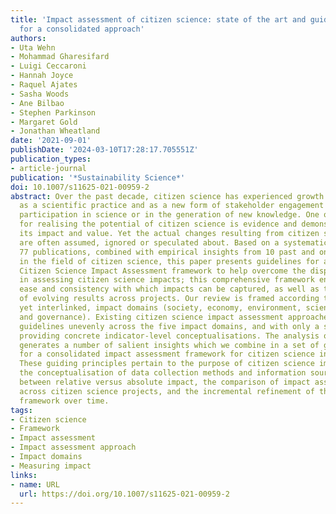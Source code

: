 ```yaml
---
title: 'Impact assessment of citizen science: state of the art and guiding principles
  for a consolidated approach'
authors:
- Uta Wehn
- Mohammad Gharesifard
- Luigi Ceccaroni
- Hannah Joyce
- Raquel Ajates
- Sasha Woods
- Ane Bilbao
- Stephen Parkinson
- Margaret Gold
- Jonathan Wheatland
date: '2021-09-01'
publishDate: '2024-03-10T17:28:17.705551Z'
publication_types:
- article-journal
publication: '*Sustainability Science*'
doi: 10.1007/s11625-021-00959-2
abstract: Over the past decade, citizen science has experienced growth and popularity
  as a scientific practice and as a new form of stakeholder engagement and public
  participation in science or in the generation of new knowledge. One of the key requirements
  for realising the potential of citizen science is evidence and demonstration of
  its impact and value. Yet the actual changes resulting from citizen science interventions
  are often assumed, ignored or speculated about. Based on a systematic review of
  77 publications, combined with empirical insights from 10 past and ongoing projects
  in the field of citizen science, this paper presents guidelines for a consolidated
  Citizen Science Impact Assessment framework to help overcome the dispersion of approaches
  in assessing citizen science impacts; this comprehensive framework enhances the
  ease and consistency with which impacts can be captured, as well as the comparability
  of evolving results across projects. Our review is framed according to five distinct,
  yet interlinked, impact domains (society, economy, environment, science and technology,
  and governance). Existing citizen science impact assessment approaches provide assessment
  guidelines unevenly across the five impact domains, and with only a small number
  providing concrete indicator-level conceptualisations. The analysis of the results
  generates a number of salient insights which we combine in a set of guiding principles
  for a consolidated impact assessment framework for citizen science initiatives.
  These guiding principles pertain to the purpose of citizen science impact assessments,
  the conceptualisation of data collection methods and information sources, the distinction
  between relative versus absolute impact, the comparison of impact assessment results
  across citizen science projects, and the incremental refinement of the organising
  framework over time.
tags:
- Citizen science
- Framework
- Impact assessment
- Impact assessment approach
- Impact domains
- Measuring impact
links:
- name: URL
  url: https://doi.org/10.1007/s11625-021-00959-2
---
```

